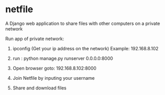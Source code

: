 # netfile
A Django web application to share files with other computers on a private network 


Run app of private network:
1. ipconfig (Get your ip address on the network)
    Example: 192.168.8.102

2. run : python manage.py runserver 0.0.0.0:8000

3. Open browser 
    goto: 192.168.8.102:8000

4. Join Netfile by inputing your username

5. Share and download files